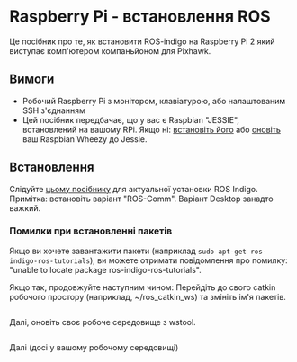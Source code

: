 # Raspberry Pi - встановлення ROS

Це посібник про те, як встановити ROS-indigo на Raspberry Pi 2 який виступає комп'ютером компаньйоном для Pixhawk.

## Вимоги
* Робочий Raspberry Pi з монітором, клавіатурою, або налаштованим SSH з'єднанням
* Цей посібник передбачає, що у вас є Raspbian "JESSIE", встановлений на вашому RPi. Якщо ні: [встановіть його](https://www.raspberrypi.org/downloads/raspbian/) або [оновіть](http://raspberrypi.stackexchange.com/questions/27858/upgrade-to-raspbian-jessie) ваш Raspbian Wheezy до Jessie.

## Встановлення
Слідуйте [цьому посібнику](http://wiki.ros.org/ROSberryPi/Installing%20ROS%20Indigo%20on%20Raspberry%20Pi) для актуальної установки ROS Indigo. Примітка: встановіть варіант "ROS-Comm". Варіант Desktop занадто важкий.

### Помилки при встановленні пакетів
Якщо ви хочете завантажити пакети (наприклад `sudo apt-get ros-indigo-ros-tutorials`), ви можете отримати повідомлення про помилку: "unable to locate package ros-indigo-ros-tutorials".

Якщо так, продовжуйте наступним чином: Перейдіть до свого catkin робочого простору (наприклад, ~/ros_catkin_ws) та змініть ім'я пакетів.

```sh

```

Далі, оновіть своє робоче середовище з wstool.

```sh

```

Далі (досі у вашому робочому середовищі)

```sh

```
